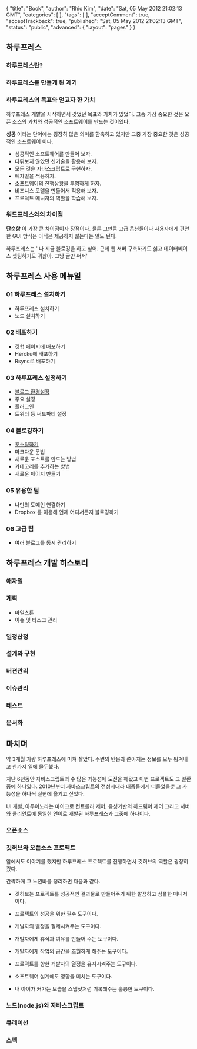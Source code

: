 {
    "title": "Book",
    "author": "Rhio Kim",
    "date": "Sat, 05 May 2012 21:02:13 GMT",
    "categories": [
    ],
    "tags": [
    ],
    "acceptComment": true,
    "acceptTrackback": true,
    "published": "Sat, 05 May 2012 21:02:13 GMT",
    "status": "public",
    "advanced": {
        "layout": "pages"
    }
}

## 하루프레스
### 하루프레스란?
### 하루프레스를 만들게 된 계기
### 하루프레스의 목표와 얻고자 한 가치
하루프레스 개발을 시작하면서 갖었던 목표와 가치가 있었다. 
그중 가장 중요한 것은 오픈 소스의 가치와 성공적인 소프트웨어를 만드는 것이였다.  

**성공** 이라는 단어에는 굉장히 많은 의미를 함축하고 있지만 그중 가장 중요한 것은 성공적인 소프트웨어 이다. 

* 성공적인 소프트웨어를 만들어 보자.
* 다뤄보지 않았던 신기술을 활용해 보자.
* 모든 것을 자바스크립트로 구현하자.
* 애자일을 적용하자.
* 소프트웨어의 진행상황을 투명하게 하자.
* 비즈니스 모델을 만들어서 적용해 보자.
* 프로덕트 메니저의 역할을 학습해 보자.

### 워드프레스와의 차이점
**단순함** 이 가장 큰 차이점이자 장점이다.  물론 그만큼 고급 옵션들이나 사용자에게 편안한 GUI 방식은 아직은 제공하지 않는다는 말도 된다.

하루프레스는 ' 나 지금 블로깅을 하고 싶어. 근데 웹 서버 구축하기도 싫고 데이터베이스 셋팅하기도 귀찮아. 그냥 글만 써서'

## 하루프레스 사용 메뉴얼

### 01 하루프레스 설치하기
  - 하루프레스 설치하기
  - 노드 설치하기    

### 02 배포하기
  - 깃헙 페이지에 배포하기
  - Heroku에 배포하기
  - Rsync로 배포하기

### 03 하루프레스 설정하기
  - [블로그 환경설정][3.1]
  - 주요 설정
  - 플러그인
  - 트위터 등 써드파티 설정

### 04 블로깅하기
  - [포스팅하기][4.1]
  - 마크다운 문법
  - 새로운 포스트를 만드는 방법
  - 카테고리를 추가하는 방법
  - 새로운 페이지 만들기

### 05 유용한 팁
  - 나만의 도메인 연결하기
  - Dropbox 를 이용해 언제 어디서든지 블로깅하기
  
### 06 고급 팁
  - 여러 블로그를 동시 관리하기

## 하루프레스 개발 히스토리
### 애자일
### 계획
* 마일스톤
* 이슈 및 타스크 관리

### 일정산정
### 설계와 구현
### 버젼관리
### 이슈관리
### 테스트
### 문서화

## 마치며
약 3개월 가량 하루프레스에 미쳐 살았다.  주변의 반응과 쏟아지는 정보를 모두 튕겨내고 한가지 일에 몰두했다.

지난 6년동안 자바스크립트의 수 많은 가능성에 도전을 해왔고 이번 프로젝트도 그 일환중에 하나였다.  2010년부터 자바스크립트의 전성시대라 대중들에게 떠들었을뿐 그 가능성을 하나씩 실현에 옮기고 싶었다.

UI 개발, 아두이노라는 마이크로 컨트롤러 제어, 음성기반의 하드웨어 제어 그리고 서버와 클리언트에 동일한 언어로 개발된 하루프레스가 그중에 하나이다.

### 오픈소스
### 깃허브와 오픈소스 프로젝트
앞에서도 이야기를 했지만 하루프레스 프로젝트를 진행하면서 깃허브의 역할은 굉장히 컸다.  

간략하게 그 느낀바를 정리하면 다음과 같다.

* 깃허브는 프로젝트를 성공적인 결과물로 만들어주기 위한 깔끔하고 심플한 매니저이다.
* 프로젝트의 성공을 위한 필수 도구이다.
* 개발자의 열정을 절제시켜주는 도구이다.
* 개발자에게 휴식과 여유를 만들어 주는 도구이다.
* 개발자에게 작업의 공간을 초월하게 해주는 도구이다.
* 프로덕트를 향한 개발자의 열정을 유지시켜주는 도구이다.
* 소프트웨어 설계에도 영향을 미치는 도구이다.

* 내 아이가 커가는 모습을 스냅샷처럼 기록해주는 훌륭한 도구이다.



### 노드(node.js)와 자바스크립트
### 큐레이션
### 스펙

[1.1]: /post/
[1.2]: /post/
[2.1]: /post/
[2.2]: /post/
[2.3]: /post/
[3.1]: /post/harupeureseu-hwangyeongseoljeong-hagi/
[4.1]: /post/harupeureseu-geul-jagseonghagi/

